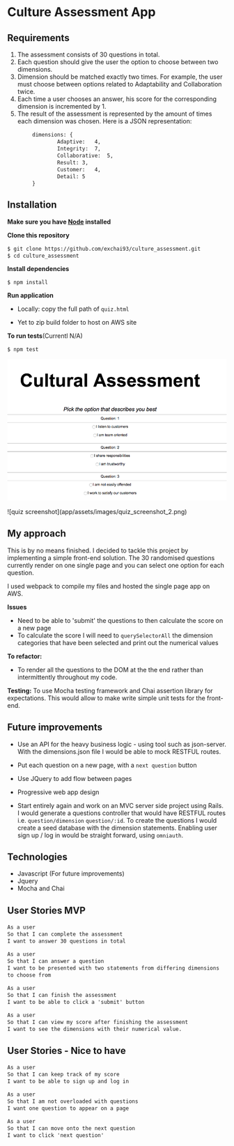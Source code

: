 # Culture Assessment App

## Requirements

1. The assessment consists of 30 questions in total.
2. Each question should give the user the option to choose between two dimensions.
3. Dimension should be matched exactly two times. For example, the user must choose
between options related to Adaptability and Collaboration twice.
4. Each time a user chooses an answer, his score for the corresponding dimension is
incremented by 1.
5. The result of the assessment is represented by the amount of times each dimension was
chosen. Here is a JSON representation:

```
		dimensions:	{
				Adaptive:	4,
				Integrity:	7,
				Collaborative:	5,
				Result:	3,
				Customer:	4,
				Detail:	5
		}
```    

## Installation

**Make sure you have [Node](https://nodejs.org/en/) installed**

**Clone this repository**
```
$ git clone https://github.com/exchai93/culture_assessment.git
$ cd culture_assessment
```

**Install dependencies**
```
$ npm install
```

**Run application**
- Locally: copy the full path of `quiz.html`

- Yet to zip build folder to host on AWS site


**To run tests**(Currentl N/A)
```
$ npm test
```

![quiz screenshot](app/assets/images/quiz_screenshot.png)
<p>
![quiz screenshot](app/assets/images/quiz_screenshot_2.png)

## My approach

This is by no means finished. I decided to tackle this project by implementing a simple front-end solution. The 30 randomised questions currently render on one single page and you can select one option for each question.

I used webpack to compile my files and hosted the single page app on AWS.

**Issues**
- Need to be able to 'submit' the questions to then calculate the score on a new page
- To calculate the score I will need to `querySelectorAll` the dimension categories that have been selected and print out the numerical values

**To refactor:**
- To render all the questions to the DOM at the the end rather than intermittently throughout my code.

**Testing:** To use Mocha testing framework and Chai assertion library for expectations. This would allow to make write simple unit tests for the front-end.

## Future improvements

- Use an API for the heavy business logic - using tool such as json-server. With the dimensions.json file I would be able to mock RESTFUL routes.
- Put each question on a new page, with a `next question` button
- Use JQuery to add flow between pages
- Progressive web app design

- Start entirely again and work on an MVC server side project using Rails. I would generate a questions controller that would have RESTFUL routes i.e. `question/dimension` `question/:id`. To create the questions I would create a seed database with the dimension statements. Enabling user sign up / log in would be straight forward, using `omniauth`.

## Technologies
- Javascript
(For future improvements)
- Jquery
- Mocha and Chai

## User Stories MVP
```
As a user
So that I can complete the assessment
I want to answer 30 questions in total
```
```
As a user
So that I can answer a question
I want to be presented with two statements from differing dimensions to choose from
```
```
As a user
So that I can finish the assessment
I want to be able to click a 'submit' button
```
```
As a user
So that I can view my score after finishing the assessment
I want to see the dimensions with their numerical value.
```

## User Stories - Nice to have
```
As a user
So that I can keep track of my score
I want to be able to sign up and log in
```
```
As a user
So that I am not overloaded with questions
I want one question to appear on a page
```
```
As a user
So that I can move onto the next question
I want to click 'next question'
```
